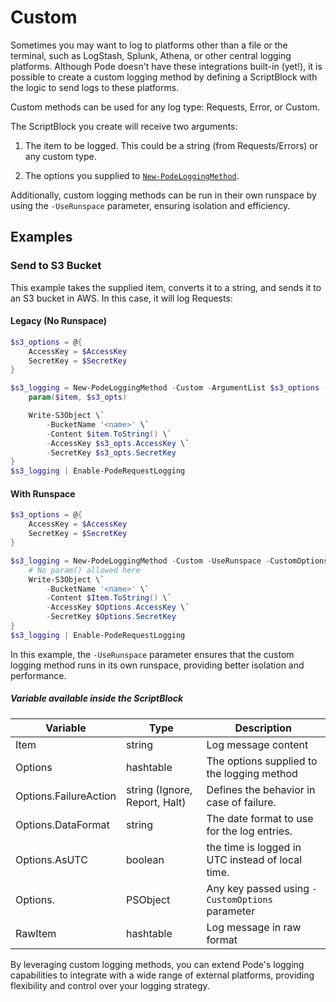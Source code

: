 # Custom

Sometimes you may want to log to platforms other than a file or the terminal, such as LogStash, Splunk, Athena, or other central logging platforms. Although Pode doesn't have these integrations built-in (yet!), it is possible to create a custom logging method by defining a ScriptBlock with the logic to send logs to these platforms.

Custom methods can be used for any log type: Requests, Error, or Custom.

The ScriptBlock you create will receive two arguments:

1. The item to be logged. This could be a string (from Requests/Errors) or any custom type.

2. The options you supplied to [`New-PodeLoggingMethod`](../../../../Functions/Logging/New-PodeLoggingMethod).

Additionally, custom logging methods can be run in their own runspace by using the `-UseRunspace` parameter, ensuring isolation and efficiency.

## Examples

### Send to S3 Bucket

This example takes the supplied item, converts it to a string, and sends it to an S3 bucket in AWS. In this case, it will log Requests:

#### Legacy (No Runspace)
```powershell
$s3_options = @{
    AccessKey = $AccessKey
    SecretKey = $SecretKey
}

$s3_logging = New-PodeLoggingMethod -Custom -ArgumentList $s3_options -ScriptBlock {
    param($item, $s3_opts)

    Write-S3Object \`
        -BucketName '<name>' \`
        -Content $item.ToString() \`
        -AccessKey $s3_opts.AccessKey \`
        -SecretKey $s3_opts.SecretKey
}
$s3_logging | Enable-PodeRequestLogging
```


#### With Runspace

```powershell
$s3_options = @{
    AccessKey = $AccessKey
    SecretKey = $SecretKey
}

$s3_logging = New-PodeLoggingMethod -Custom -UseRunspace -CustomOptions $s3_options -ScriptBlock {
    # No param() allowed here
    Write-S3Object \`
        -BucketName '<name>' \`
        -Content $Item.ToString() \`
        -AccessKey $Options.AccessKey \`
        -SecretKey $Options.SecretKey
}
$s3_logging | Enable-PodeRequestLogging
```


In this example, the `-UseRunspace` parameter ensures that the custom logging method runs in its own runspace, providing better isolation and performance.

##### Variable available inside the ScriptBlock

| Variable                | Type                          | Description                                      |
| ----------------------- | ----------------------------- | ------------------------------------------------ |
| Item                    | string                        | Log message content                              |
| Options                 | hashtable                     | The options supplied to the logging method       |
| Options.FailureAction   | string (Ignore, Report, Halt) | Defines the behavior in case of failure.         |
| Options.DataFormat      | string                        | The date format to use for the log entries.      |
| Options.AsUTC           | boolean                       | the time is logged in UTC instead of local time. |
| Options.<CustomOptions> | PSObject                      | Any key passed using `-CustomOptions` parameter  |
| RawItem                 | hashtable                     | Log message in raw format                        |


By leveraging custom logging methods, you can extend Pode's logging capabilities to integrate with a wide range of external platforms, providing flexibility and control over your logging strategy.
